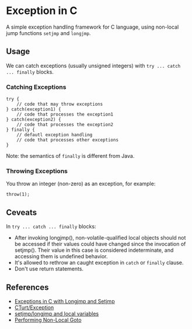 # Exception in C

A simple exception handling framework for C language, using non-local jump functions `setjmp` and `longjmp`.

## Usage

We can catch exceptions (usually unsigned integers) with `try ... catch ... finally` blocks.

### Catching Exceptions

```
try {
    // code that may throw exceptions
} catch(exception1) {
    // code that processes the exception1
} catch(exception2) {
    // code that processes the exception2
} finally {
    // defautl exception handling
    // code that processes other exceptions
}
```

Note: the semantics of `finally` is different from Java.

### Throwing Exceptions

You throw an integer (non-zero) as an exception, for example:

```
throw(1);
```

## Ceveats

In `try ... catch ... finally` blocks:

* After invoking longjmp(), non-volatile-qualified local objects should not be accessed if their values could have changed since the invocation of setjmp(). Their value in this case is considered indeterminate, and accessing them is undefined behavior.
* It's allowed to rethrow an caught exception in `catch` or `finally` clause.
* Don't use return statements.

## References
* [Exceptions in C with Longjmp and Setjmp](http://www.di.unipi.it/~nids/docs/longjump_try_trow_catch.html)
* [CTurt/Exception](https://github.com/CTurt/Exception)
* [setjmp/longjmp and local variables](https://stackoverflow.com/questions/1393443/setjmp-longjmp-and-local-variables)
* [Performing Non-Local Goto](http://www.csl.mtu.edu/cs4411.ck/www/NOTES/non-local-goto/goto.html)
